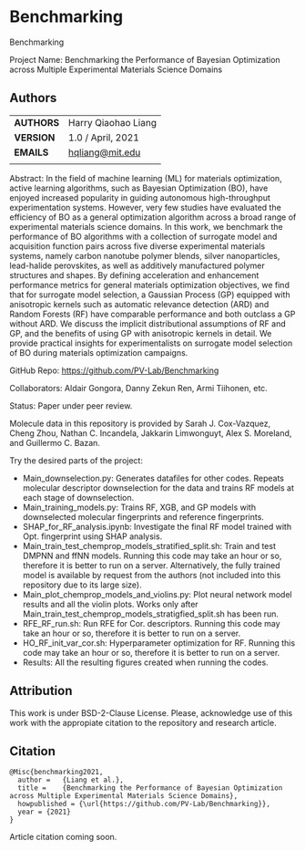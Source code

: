 # Benchmarking
Benchmarking 

Project Name: Benchmarking the Performance of Bayesian Optimization across Multiple Experimental Materials Science Domains

## Authors
||                    |
| ------------- | ------------------------------ |
| **AUTHORS**      | Harry Qiaohao Liang     | 
| **VERSION**      | 1.0 / April, 2021     | 
| **EMAILS**      | hqliang@mit.edu | 
||                    |


Abstract: 
In the field of machine learning (ML) for materials optimization, active learning algorithms, such as Bayesian Optimization (BO), have enjoyed increased popularity in guiding autonomous high-throughput experimentation systems. However, very few studies have evaluated the efficiency of BO as a general optimization algorithm across a broad range of experimental materials science domains. In this work, we benchmark the performance of BO algorithms with a collection of surrogate model and acquisition function pairs across five diverse experimental materials systems, namely carbon nanotube polymer blends, silver nanoparticles, lead-halide perovskites, as well as additively manufactured polymer structures and shapes. By defining acceleration and enhancement performance metrics for general materials optimization objectives, we find that for surrogate model selection, a Gaussian Process (GP) equipped with anisotropic kernels such as automatic relevance detection (ARD) and Random Forests (RF) have comparable performance and both outclass a GP without ARD. We discuss the implicit distributional assumptions of RF and GP, and the benefits of using GP with anisotropic kernels in detail. We provide practical insights for experimentalists on surrogate model selection of BO during materials optimization campaigns.

GitHub Repo: https://github.com/PV-Lab/Benchmarking

Collaborators: Aldair Gongora, Danny Zekun Ren, Armi Tiihonen, etc.

Status: Paper under peer review.

Molecule data in this repository is provided by Sarah J. Cox-Vazquez, Cheng Zhou, Nathan C. Incandela, Jakkarin Limwonguyt, Alex S. Moreland, and Guillermo C. Bazan.



Try the desired parts of the project:
- Main_downselection.py: Generates datafiles for other codes. Repeats molecular descriptor downselection for the data and trains RF models at each stage of downselection.
- Main_training_models.py: Trains RF, XGB, and GP models with downselected molecular fingerprints and reference fingerprints.
- SHAP_for_RF_analysis.ipynb: Investigate the final RF model trained with Opt. fingerprint using SHAP analysis.
- Main_train_test_chemprop_models_stratified_split.sh: Train and test DMPNN and ffNN models. Running this code may take an hour or so, therefore it is better to run on a server. Alternatively, the fully trained model is available by request from the authors (not included into this repository due to its large size).
- Main_plot_chemprop_models_and_violins.py: Plot neural network model results and all the violin plots. Works only after Main_train_test_chemprop_models_stratigfied_split.sh has been run.
- RFE_RF_run.sh: Run RFE for Cor. descriptors. Running this code may take an hour or so, therefore it is better to run on a server.
- HO_RF_init_var_cor.sh: Hyperparameter optimization for RF. Running this code may take an hour or so, therefore it is better to run on a server.
- Results: All the resulting figures created when running the codes. 



## Attribution
This work is under BSD-2-Clause License. Please, acknowledge use of this work with the appropiate citation to the repository and research article.

## Citation

    @Misc{benchmarking2021,
      author =   {Liang et al.},
      title =    {Benchmarking the Performance of Bayesian Optimization across Multiple Experimental Materials Science Domains},
      howpublished = {\url{https://github.com/PV-Lab/Benchmarking}},
      year = {2021}
    }
Article citation coming soon.

